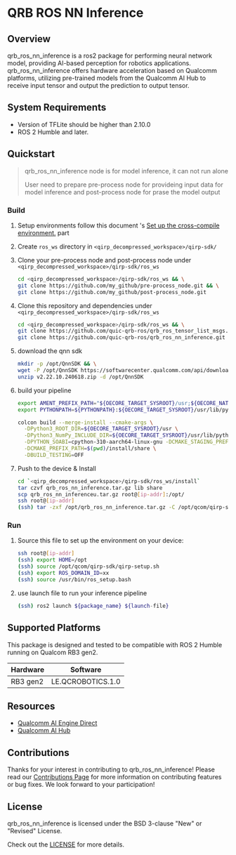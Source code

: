 # QRB ROS NN Inference

## Overview

qrb_ros_nn_inference is a ros2 package for performing neural network model, providing AI-based perception for robotics applications. qrb_ros_nn_inference
offers hardware acceleration based on Qualcomm platforms, utilizing pre-trained models from the Qualcomm AI Hub to receive input tensor and output the prediction to output tensor.

## System Requirements

- Version of TFLite should be higher than 2.10.0
- ROS 2 Humble and later.

## Quickstart

> qrb_ros_nn_inference node is for model inference, it can not run alone
>
> User need to prepare pre-process node for provideing input data for model inference and post-process node for prase the model output

### Build

1. Setup environments follow this document 's [Set up the cross-compile environment.](https://docs.qualcomm.com/bundle/publicresource/topics/80-65220-2/develop-your-first-application_6.html?product=1601111740013072&facet=Qualcomm%20Intelligent%20Robotics%20(QIRP)%20Product%20SDK&state=releasecandidate) part

2. Create `ros_ws` directory in `<qirp_decompressed_workspace>/qirp-sdk/`

3. Clone your pre-process node and post-process node under `<qirp_decompressed_workspace>/qirp-sdk/ros_ws`

   ```bash
   cd <qirp_decompressed_workspace>/qirp-sdk/ros_ws && \
   git clone https://github.com/my_github/pre-process_node.git && \
   git clone https://github.com/my_github/post-process_node.git
   ```

4. Clone this repository and dependencies under `<qirp_decompressed_workspace>/qirp-sdk/ros_ws`

   ```bash
   cd <qirp_decompressed_workspace>/qirp-sdk/ros_ws && \
   git clone https://github.com/quic-qrb-ros/qrb_ros_tensor_list_msgs.git && \
   git clone https://github.com/quic-qrb-ros/qrb_ros_nn_inference.git
   ```

5. download the qnn sdk

   ```bash
   mkdir -p /opt/QnnSDK && \
   wget -P /opt/QnnSDK https://softwarecenter.qualcomm.com/api/download/software/qualcomm_neural_processing_sdk/v2.22.10.240618.zip && \
   unzip v2.22.10.240618.zip -d /opt/QnnSDK
   ```

6. build your pipeline

   ```bash
   export AMENT_PREFIX_PATH="${OECORE_TARGET_SYSROOT}/usr;${OECORE_NATIVE_SYSROOT}/usr"
   export PYTHONPATH=${PYTHONPATH}:${OECORE_TARGET_SYSROOT}/usr/lib/python3.10/site-packages

   colcon build --merge-install --cmake-args \
     -DPython3_ROOT_DIR=${OECORE_TARGET_SYSROOT}/usr \
     -DPython3_NumPy_INCLUDE_DIR=${OECORE_TARGET_SYSROOT}/usr/lib/python3.10/site-packages/numpy/core/include \
     -DPYTHON_SOABI=cpython-310-aarch64-linux-gnu -DCMAKE_STAGING_PREFIX=$(pwd)/install \
     -DCMAKE_PREFIX_PATH=$(pwd)/install/share \
     -DBUILD_TESTING=OFF
   ```

7. Push to the device & Install

   ```bash
   cd `<qirp_decompressed_workspace>/qirp-sdk/ros_ws/install`
   tar czvf qrb_ros_nn_inference.tar.gz lib share
   scp qrb_ros_nn_inferenceu.tar.gz root@[ip-addr]:/opt/
   ssh root@[ip-addr]
   (ssh) tar -zxf /opt/qrb_ros_nn_inference.tar.gz -C /opt/qcom/qirp-sdk/usr/
   ```

### Run

1. Source this file to set up the environment on your device:

   ```bash
   ssh root@[ip-addr]
   (ssh) export HOME=/opt
   (ssh) source /opt/qcom/qirp-sdk/qirp-setup.sh
   (ssh) export ROS_DOMAIN_ID=xx
   (ssh) source /usr/bin/ros_setup.bash
   ```

2. use launch file to run your inference pipeline

   ```bash
   (ssh) ros2 launch ${package_name} ${launch-file}
   ```

## Supported Platforms

This package is designed and tested to be compatible with ROS 2 Humble running on Qualcom RB3 gen2.

| Hardware                        | Software                |
| ------------------------------- | ----------------------- |
| RB3 gen2                        | LE.QCROBOTICS.1.0       |

## Resources

- [Qualcomm AI Engine Direct](https://docs.qualcomm.com/bundle/publicresource/topics/80-63442-50/introduction.html)
- [Qualcomm AI Hub](https://aihub.qualcomm.com/)

## Contributions

Thanks for your interest in contributing to qrb_ros_nn_inference! Please read our [Contributions Page](CONTRIBUTING.md) for more information on contributing features or bug fixes. We look forward to your participation!

## License

qrb_ros_nn_inference is licensed under the BSD 3-clause "New" or "Revised" License.

Check out the [LICENSE](LICENSE) for more details.